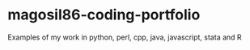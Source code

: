# magosil86-coding-portfolio
Examples of my work in python, perl, cpp, java, javascript, stata and R
